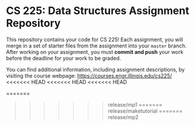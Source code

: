 # CS 225: Data Structures Assignment Repository

This repository contains your code for CS 225!  Each assignment, you will merge in a set of starter files from the assignment into your `master` branch.  After working on your assignment, you must **commit and push** your work before the deadline for your work to be graded.

You can find additional information, including assignment descriptions, by visiting the course webpage: https://courses.engr.illinois.edu/cs225/
<<<<<<< HEAD
<<<<<<< HEAD
<<<<<<< HEAD

=======
>>>>>>> release/mp1
=======
>>>>>>> release/maketutorial
=======
>>>>>>> release/mp2
